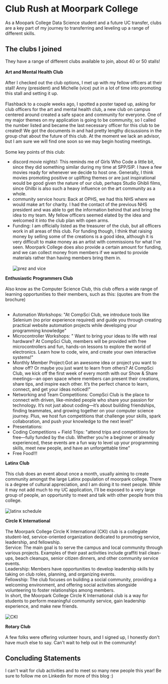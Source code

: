 # Club Rush at Moorpark College
As a Moopark College Data Science student and a future UC transfer, clubs are a key part of my journey to transferring and leveling up a range of different skills. 

## The clubs I joined
They have a range of different clubs available to join, about 40 or 50 stalls! <insert map later> 
<br><br>
**Art and Mental Health Club** <br><Br>
After I checked out the club options, I met up with my fellow officers at their stall! Anny (president) and Michelle (vice) put in a lot of time into promoting this stall and setting it up. <br><br>
Flashback to a couple weeks ago, I spotted a poster taped up, asking for club officers for the art and mental health club, a new club on campus centered around created a safe space and community for everyone. One of my major themes on my application is going to be community, so I called the number listed and became the last necessary officer for this club to be created! We got the documents in and had pretty lengthy dicsussions in the group chat about the future of this club. At the moment we lack an advisor, but I am sure we will find one soon so we may begin hosting meetings. <br><br>
Some key points of this club:
- discord movie nights!: This reminds me of Girls Who Code a little bit, since they did something similar during my time at SPP/SIP. I have a few movies ready for whenever we decide to host one. Generally, I think movies promoting positive or uplifting themes or are just inspirational would be good given the nature of our club, perhaps Studio Ghibli films, since Ghilbi is also such a heavy influence on the art community as a whole.
- community service hours: Back at OPHS, we had this NHS where we would make art for charity. I had the contact of the previous NHS president and was able to get the information behind that and bring the idea to my team. My fellow officers seemed elated by the idea and welcomed it into the club plan with open arms.
- Funding: I am officially listed as the treasurer of the club, but all officers work in all areas of this club. For funding though, I think that raising money by selling some of the creations is a good idea, although it is very difficult to make money as an artist with commissions for what I've seen. Moorpark College does also provide a certain amount for funding, and we can collect money from members if we wanted to provide materials rather than having members bring them in. 
<br><br>
![prez and vice](https://github.com/CaptainSapphire/PH-s-Blog/blob/main/assets/October%202025/IMG_2321.png?raw=true)

**Enthusiastic Programmers Club** <br><br>
Also know as the Computer Science Club, this club offers a wide range of learning opportunities to their members, such as this: (quotes are from the brochure) <br><br> 
- Automation Workshops: "At CompSci Club, we introduce tools like Selenium (no prior experience required) and guide you through creating practical website automation projects while developing your programming knowledge"
- Microcontroller Workshops: " Want to bring your ideas to life with real hardware? At CompSci Club, members will be provided with free microcontrollers and fun, hands-on lessons to explore the world of electronics. Learn how to code, wire, and create your own interactive systems!"
- Monthly Member Project:Got an awesome idea or project you want to show off? Or maybe you just want to learn from others? At CompSci Club, we kick off the first week of every month with our Show & Share meetings—an open space where members can present their creations, share tips, and inspire each other. It’s the perfect chance to learn, connect, and get your ideas noticed!"
- Networking and Team Competitions:  CompSci Club is the place to connect with driven, like-minded people who share your passion for technology. It’s not just about coding—it’s about building friendships, finding teammates, and growing together on your computer science journey. Plus, we host fun 
competitions that challenge your skills, spark collaboration, and push your knowledge to the next level!"
- Presentations: 
- Coding Competitions + Field Trips: "attend trips and competitions for free—fully funded by the club. Whether you’re a beginner or already experienced, these events are a fun way to level up your programming skills, meet new people, and have an unforgettable time"
- Free Food!!!


**Latinx Club** <br><br>
This club does an event about once a month, usually aiming to create community amongst the large Latinx population of moorpark college. There is a degree of cultural appreciation, and I am doing it to meet people. While it may not add much to my UC application, I'll be exposed to a very large group of people, an opportunity to meet and talk with other people from this college.
<br><br>
![latinx schedule](https://github.com/CaptainSapphire/PH-s-Blog/blob/main/assets/October%202025/IMG_2326.png?raw=true)

**Circle K International** <br><br>
The Moorpark College Circle K International (CKI) club is a collegiate student-led, service-oriented organization dedicated to promoting service, leadership, and fellowship.<br>
Service: The main goal is to serve the campus and local community through various projects. Examples of their past activities include graffiti trail clean-ups, beach cleanups, senior citizen dinners, and other community service events.<br>
Leadership: Members have opportunities to develop leadership skills by taking on club roles, planning, and organizing events. <br>
Fellowship: The club focuses on building a social community, providing a welcoming environment, and offering social activities alongside volunteering to foster relationships among members. <br>
In short, the Moorpark College Circle K International club is a way for students to perform meaningful community service, gain leadership experience, and make new friends.
<br><br>
![CKI](https://github.com/CaptainSapphire/PH-s-Blog/blob/main/assets/October%202025/IMG_2327.png?raw=true)

**Rotary Club** <br><br>
A few folks were offering volunteer hours, and I signed up, I honestly don't have much else to say. Can't wait to help out in the community! 


## Concluding Statements
I can't wait for club activities and to meet so many new people this year! Be sure to follow me on Linkedin for more of this blog :)

